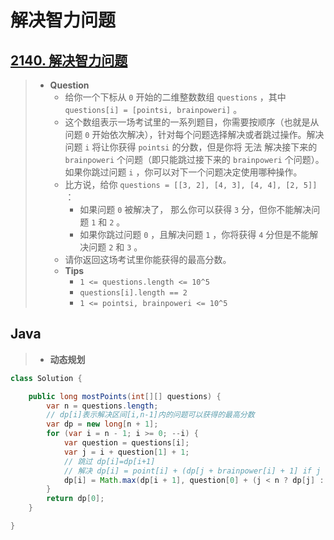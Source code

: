 # 解决智力问题

## [2140. 解决智力问题](https://leetcode.cn/problems/solving-questions-with-brainpower/)

> - **Question**
>   - 给你一个下标从 `0` 开始的二维整数数组 `questions` ，其中 `questions[i] = [pointsi, brainpoweri]` 。
>   - 这个数组表示一场考试里的一系列题目，你需要按顺序（也就是从问题 `0` 开始依次解决），针对每个问题选择解决或者跳过操作。解决问题 `i` 将让你获得 `pointsi` 的分数，但是你将 无法 解决接下来的 `brainpoweri` 个问题（即只能跳过接下来的 `brainpoweri` 个问题）。如果你跳过问题 `i` ，你可以对下一个问题决定使用哪种操作。
>   - 比方说，给你 `questions = [[3, 2], [4, 3], [4, 4], [2, 5]]` ：
>     - 如果问题 `0` 被解决了， 那么你可以获得 `3` 分，但你不能解决问题 `1` 和 `2` 。
>     - 如果你跳过问题 `0` ，且解决问题 `1` ，你将获得 `4` 分但是不能解决问题 `2` 和 `3` 。
>   - 请你返回这场考试里你能获得的最高分数。
>   - **Tips**
>     - `1 <= questions.length <= 10^5`
>     - `questions[i].length == 2`
>     - `1 <= pointsi, brainpoweri <= 10^5`

## Java

> - **动态规划**

```java
class Solution {

    public long mostPoints(int[][] questions) {
        var n = questions.length;
        // dp[i]表示解决区间[i,n-1]内的问题可以获得的最高分数
        var dp = new long[n + 1];
        for (var i = n - 1; i >= 0; --i) {
            var question = questions[i];
            var j = i + question[1] + 1;
            // 跳过 dp[i]=dp[i+1]
            // 解决 dp[i] = point[i] + (dp[j + brainpower[i] + 1] if j < n)
            dp[i] = Math.max(dp[i + 1], question[0] + (j < n ? dp[j] : 0));
        }
        return dp[0];
    }

}
```

